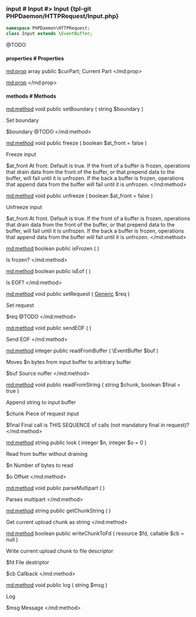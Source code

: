 ### input # Input #> Input {tpl-git PHPDaemon/HTTPRequest/Input.php}

```php
namespace PHPDaemon\HTTPRequest;
class Input extends \EventBuffer;
```

@TODO

#### properties # Properties

<md:prop>
array public $curPart;
Current Part
</md:prop>

<md:prop>
</md:prop>

#### methods # Methods

<md:method>
void public setBoundary ( string $boundary )

Set boundary

$boundary
@TODO
</md:method>

<md:method>
void public freeze ( boolean $at_front = false )

Freeze input

$at_front
At front. Default is true. If the front of a buffer is frozen, operations that drain data from the front of the buffer, or that prepend data to the buffer, will fail until it is unfrozen. If the back a buffer is frozen, operations that append data from the buffer will fail until it is unfrozen.
</md:method>

<md:method>
void public unfreeze ( boolean $at_front = false )

Unfreeze input

$at_front
At front. Default is true. If the front of a buffer is frozen, operations that drain data from the front of the buffer, or that prepend data to the buffer, will fail until it is unfrozen. If the back a buffer is frozen, operations that append data from the buffer will fail until it is unfrozen.
</md:method>

<md:method>
boolean public isFrozen ( )

Is frozen?
</md:method>

<md:method>
boolean public isEof ( )

Is EOF?
</md:method>

<md:method>
void public setRequest ( [Generic](#../generic) $req )

Set request

$req
@TODO
</md:method>

<md:method>
void public sendEOF ( )

Send EOF
</md:method>

<md:method>
integer public readFromBuffer ( \EventBuffer $buf )

Moves $n bytes from input buffer to arbitrary buffer

$buf
Source nuffer
</md:method>

<md:method>
void public readFromString ( string $chunk, boolean $final = true )

Append string to input buffer

$chunk
Piece of request input

$final
Final call is THIS SEQUENCE of calls (not mandatory final in request)?
</md:method>

<md:method>
string public look ( integer $n, integer $o = 0 )

Read from buffer without draining

$n
Number of bytes to read

$o
Offset
</md:method>

<md:method>
void public parseMultipart ( )

Parses multipart
</md:method>

<md:method>
string public getChunkString ( )

Get current upload chunk as string
</md:method>

<md:method>
boolean public writeChunkToFd ( resource $fd, callable $cb = null )

Write current upload chunk to file descriptor

$fd
File destriptor

$cb
Callback
</md:method>

<md:method>
void public log ( string $msg )

Log

$msg
Message
</md:method>